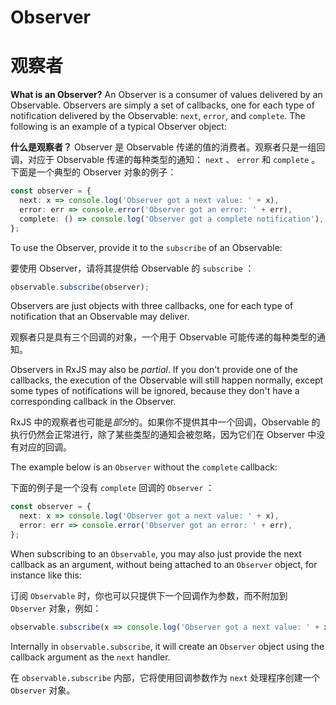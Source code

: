 # Observer

# 观察者

**What is an Observer?** An Observer is a consumer of values delivered by an Observable. Observers are simply a set of callbacks, one for each type of notification delivered by the Observable: `next`, `error`, and `complete`. The following is an example of a typical Observer object:

**什么是观察者？** Observer 是 Observable 传递的值的消费者。观察者只是一组回调，对应于 Observable 传递的每种类型的通知： `next` 、 `error` 和 `complete` 。下面是一个典型的 Observer 对象的例子：

```ts
const observer = {
  next: x => console.log('Observer got a next value: ' + x),
  error: err => console.error('Observer got an error: ' + err),
  complete: () => console.log('Observer got a complete notification'),
};
```

To use the Observer, provide it to the `subscribe` of an Observable:

要使用 Observer，请将其提供给 Observable 的 `subscribe` ：

```ts
observable.subscribe(observer);
```

<span class="informal">Observers are just objects with three callbacks, one for each type of notification that an Observable may deliver.</span>

观察者只是具有三个回调的对象，一个用于 Observable 可能传递的每种类型的通知。

Observers in RxJS may also be *partial*. If you don't provide one of the callbacks, the execution of the Observable will still happen normally, except some types of notifications will be ignored, because they don't have a corresponding callback in the Observer.

RxJS 中的观察者也可能是*部分*的。如果你不提供其中一个回调，Observable 的执行仍然会正常进行，除了某些类型的通知会被忽略，因为它们在 Observer 中没有对应的回调。

The example below is an `Observer` without the `complete` callback:

下面的例子是一个没有 `complete` 回调的 `Observer` ：

```ts
const observer = {
  next: x => console.log('Observer got a next value: ' + x),
  error: err => console.error('Observer got an error: ' + err),
};
```

When subscribing to an `Observable`, you may also just provide the next callback as an argument, without being attached to an `Observer` object, for instance like this:

订阅 `Observable` 时，你也可以只提供下一个回调作为参数，而不附加到 `Observer` 对象，例如：

```ts
observable.subscribe(x => console.log('Observer got a next value: ' + x));
```

Internally in `observable.subscribe`, it will create an `Observer` object using the callback argument as the `next` handler.

在 `observable.subscribe` 内部，它将使用回调参数作为 `next` 处理程序创建一个 `Observer` 对象。

